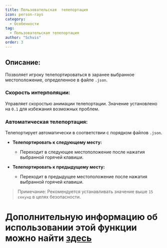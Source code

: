 ```yaml
---
title: Пользовательская  телепортация
icon: person-rays
category:
  - Особенности
tag:
  - Пользовательская телепортация
author: "Schvis"
order: 3
---
```


## Описание:
Позволяет игроку телепортироваться в заранее выбранное местоположение, определенное в файле `.json`.

### Скорость интерполяции:
Управляет скоростью анимации телепортации. Значение установлено на `0.1` для избежания возможных проблем.

### Автоматическая телепортация:
Телепортирует автоматически в соответствии с порядком файлов `.json`.

- **Телепортировать к следующему месту:**
  - Переходит в следующее местоположение после нажатия выбранной горячей клавиши.

- **Телепортировать к предыдущему месту:**
  - Переходит в предыдущее местоположение после нажатия выбранной горячей клавиши.

> Примечание: Рекомендуется устанавливать значение выше `15 секунд` в целях безопасности.

# Дополнительную информацию об использовании этой функции можно найти [здесь](../.././guide/custom-tp-setting.md)
